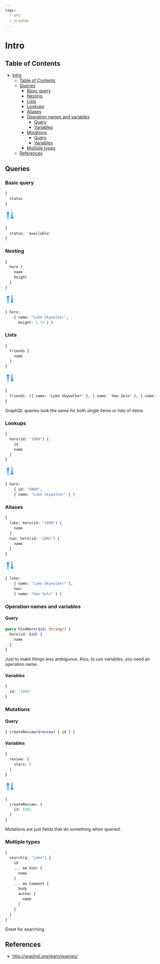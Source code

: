```yaml
---
tags:
  - API
  - GraphQL
---
```


# Intro

## Table of Contents

- [Intro](#intro)
  - [Table of Contents](#table-of-contents)
  - [Queries](#queries)
    - [Basic query](#basic-query)
    - [Nesting](#nesting)
    - [Lists](#lists)
    - [Lookups](#lookups)
    - [Aliases](#aliases)
    - [Operation names and variables](#operation-names-and-variables)
      - [Query](#query)
      - [Variables](#variables)
    - [Mutations](#mutations)
      - [Query](#query-1)
      - [Variables](#variables-1)
    - [Multiple types](#multiple-types)
  - [References](#references)

## Queries

### Basic query

```graphql
{
  status
}
```

![Arrow][arrow-img]

```graphql
{
  status: 'available'
}
```

### Nesting

```graphql
{
  hero {
    name
    height
  }
}
```

![Arrow][arrow-img]

```graphql
{ hero:
    { name: "Luke Skywalker",
      height: 1.74 } }
```

### Lists

```graphql
{
  friends {
    name
  }
}
```

![Arrow][arrow-img]

```graphql
{
  friends: [{ name: 'Luke Skywalker' }, { name: 'Han Solo' }, { name: 'R2D2' }]
}
```

GraphQL queries look the same for both single items or lists of items.

### Lookups

```graphql
{
  hero(id: "1000") {
    id
    name
  }
}
```

![Arrow][arrow-img]

```graphql
{ hero:
    { id: "1000",
    { name: "Luke Skywalker" } }
```

### Aliases

```graphql
{
  luke: hero(id: "1000") {
    name
  }
  han: hero(id: "1001") {
    name
  }
}
```

![Arrow][arrow-img]

```graphql
{ luke:
    { name: "Luke Skywalker" },
    han:
    { name: "Han Solo" } }
```

### Operation names and variables

#### Query

```graphql
query FindHero($id: String!) {
  hero(id: $id) {
    name
  }
}
```

Just to make things less ambiguous. Also, to use variables, you need an operation name.

#### Variables

```graphql
{
  id: '1000'
}
```

### Mutations

#### Query

```graphql
{ createReview($review) { id } }
```

#### Variables

```graphql
{
  review: {
    stars: 5
  }
}
```

![Arrow][arrow-img]

```graphql
{
  createReview: {
    id: 5291
  }
}
```

Mutations are just fields that do something when queried.

### Multiple types

```graphql
{
  search(q: "john") {
    id
    ... on User {
      name
    }
    ... on Comment {
      body
      author {
        name
      }
    }
  }
}
```

Great for searching.

## References

- <http://graphql.org/learn/queries/>

[arrow-img]: ../../../assets/img/Up-Down-Arrow.png
